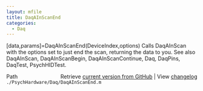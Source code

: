 ```yaml
---
layout: mfile
title: DaqAInScanEnd
categories:
  - Daq
---
```


\[data,params\]=DaqAInScanEnd\(DeviceIndex,options\)
Calls DaqAInScan with the options set to just end the scan, returning the
data to you.
See also DaqAInScan, DaqAInScanBegin, DaqAInScanContinue,
Daq, DaqPins, DaqTest, PsychHIDTest.


<div class="code_header" style="text-align:right;">
  <span style="float:left;">Path&nbsp;&nbsp;</span> <span class="counter">Retrieve <a href=
  "https://raw.github.com/Psychtoolbox-3/Psychtoolbox-3/beta/./PsychHardware/Daq/DaqAInScanEnd.m">current version from GitHub</a> | View <a href=
  "https://github.com/Psychtoolbox-3/Psychtoolbox-3/commits/beta/./PsychHardware/Daq/DaqAInScanEnd.m">changelog</a></span>
</div>
<div class="code">
  <code>./PsychHardware/Daq/DaqAInScanEnd.m</code>
</div>
